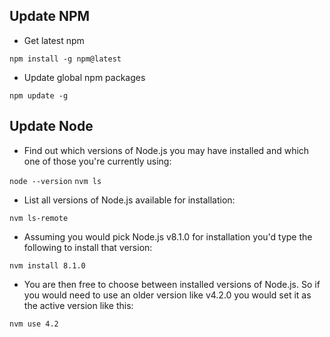 ## Update NPM

* Get latest npm

`npm install -g npm@latest`

* Update global npm packages

`npm update -g`


## Update Node

* Find out which versions of Node.js you may have installed and which one of those you're currently using:

`node --version`
`nvm ls`


* List all versions of Node.js available for installation:

`nvm ls-remote`

* Assuming you would pick Node.js v8.1.0 for installation you'd type the following to install that version:

`nvm install 8.1.0`

* You are then free to choose between installed versions of Node.js. So if you would need to use an older version like v4.2.0 you would set it as the active version like this:

`nvm use 4.2`
